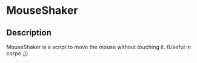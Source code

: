 # MouseShaker

## Description
MouseShaker is a script to move the mouse without touching it. (Useful in corpo ;))
